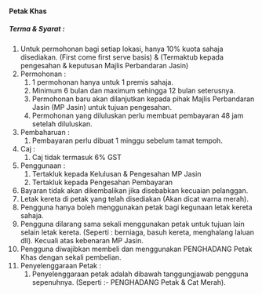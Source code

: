 #### Petak Khas
##### Terma & Syarat :

1. Untuk permohonan bagi setiap lokasi, hanya 10% kuota sahaja disediakan. (First come first serve basis) & (Termaktub kepada pengesahan & keputusan Majlis Perbandaran Jasin)
2. Permohonan :
    1. 1 permohonan hanya untuk 1 premis sahaja.
    2. Minimum 6 bulan dan maximum sehingga 12 bulan seterusnya.
    3. Permohonan baru akan dilanjutkan kepada pihak Majlis Perbandaran Jasin (MP Jasin) untuk tujuan pengesahan.
    4. Permohonan yang diluluskan perlu membuat pembayaran 48 jam setelah diluluskan.
3. Pembaharuan :
    1. Pembayaran perlu dibuat 1 minggu sebelum tamat tempoh.
4. Caj :
    1. Caj tidak termasuk 6% GST
5. Penggunaan :
    1. Tertakluk kepada Kelulusan & Pengesahan MP Jasin
    2. Tertakluk kepada Pengesahan Pembayaran
6. Bayaran tidak akan dikembalikan jika disebabkan kecuaian pelanggan.
7. Letak kereta di petak yang telah disediakan (Akan dicat warna merah).
8. Pengguna hanya boleh menggunakan petak bagi kegunaan letak kereta sahaja.
9. Pengguna dilarang sama sekali menggunakan petak untuk tujuan lain selain letak kereta. (Seperti : berniaga, basuh kereta, menghalang laluan dll). Kecuali atas kebenaran MP Jasin.
10. Pengguna diwajibkan membeli dan menggunakan PENGHADANG Petak Khas dengan sekali pembelian.
11. Penyelenggaraan Petak :
    1. Penyelenggaraan petak adalah dibawah tanggungjawab pengguna sepenuhnya. (Seperti :- PENGHADANG Petak & Cat Merah).
